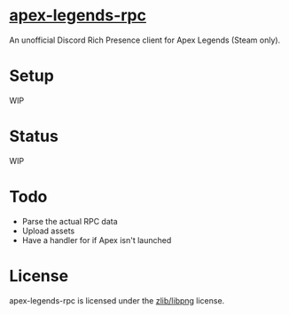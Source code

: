 # [apex-legends-rpc][apex-legends-rpc]

An unofficial Discord Rich Presence client for Apex Legends (Steam only).

# Setup

WIP

# Status

WIP

# Todo

- Parse the actual RPC data
- Upload assets
- Have a handler for if Apex isn't launched

# License

apex-legends-rpc is licensed under the [zlib/libpng][license] license.

[apex-legends-rpc]: https://github.com/sysdotini/apex-legends-rpc "A hyperlink to the apex-legends-rpc repository on GitHub (dot) com (slash) sysdotini."
[license]: LICENSE.md "The zlib (slash) libpng license."
